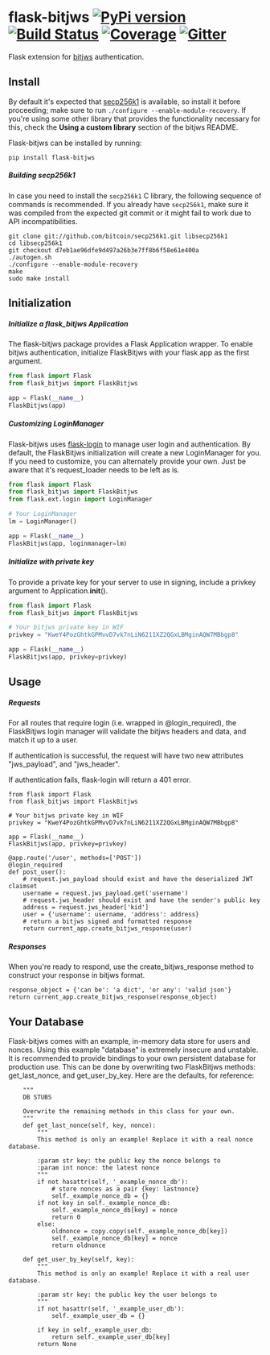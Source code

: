 # flask-bitjws [![PyPi version](https://img.shields.io/pypi/v/flask-bitjws.svg)](https://pypi.python.org/pypi/flask-bitjws/) [![Build Status](https://travis-ci.org/deginner/flask-bitjws.svg?branch=master)](https://travis-ci.org/deginner/flask-bitjws) [![Coverage](https://coveralls.io/repos/deginner/flask-bitjws/badge.svg?branch=master&service=github)](https://coveralls.io/github/deginner/flask-bitjws?branch=master) [![Gitter](https://badges.gitter.im/Join%20Chat.svg)](https://gitter.im/deginner/bitjws?utm_source=share-link&utm_medium=link&utm_campaign=share-link)


Flask extension for [bitjws](https://github.com/g-p-g/bitjws) authentication.

## Install

By default it's expected that [secp256k1](https://github.com/bitcoin/secp256k1) is available, so install it before proceeding; make sure to run `./configure --enable-module-recovery`. If you're using some other library that provides the functionality necessary for this, check the __Using a custom library__ section of the bitjws README.

Flask-bitjws can be installed by running:

`pip install flask-bitjws`

##### Building secp256k1

In case you need to install the `secp256k1` C library, the following sequence of commands is recommended. If you already have `secp256k1`, make sure it was compiled from the expected git commit or it might fail to work due to API incompatibilities.

```
git clone git://github.com/bitcoin/secp256k1.git libsecp256k1
cd libsecp256k1
git checkout d7eb1ae96dfe9d497a26b3e7ff8b6f58e61e400a
./autogen.sh
./configure --enable-module-recovery
make
sudo make install
```

## Initialization

##### Initialize a flask_bitjws Application
The flask-bitjws package provides a Flask Application wrapper. To enable bitjws authentication, initialize FlaskBitjws with your flask app as the first argument.

``` Python
from flask import Flask
from flask_bitjws import FlaskBitjws

app = Flask(__name__)
FlaskBitjws(app)
```

##### Customizing LoginManager
Flask-bitjws uses [flask-login](https://github.com/maxcountryman/flask-login) to manage user login and authentication. By default,
the FlaskBitjws initialization will create a new LoginManager for you. If you need to customize, you can alternately provide your own. Just be aware that it's request_loader needs to be left as is.

``` Python
from flask import Flask
from flask_bitjws import FlaskBitjws
from flask.ext.login import LoginManager

# Your LoginManager
lm = LoginManager()

app = Flask(__name__)
FlaskBitjws(app, loginmanager=lm)
```

##### Initialize with private key

To provide a private key for your server to use in signing, include a privkey argument to Application.__init__().

``` Python
from flask import Flask
from flask_bitjws import FlaskBitjws

# Your bitjws private key in WIF
privkey = "KweY4PozGhtkGPMvvD7vk7nLiN6211XZ2QGxLBMginAQW7MBbgp8"

app = Flask(__name__)
FlaskBitjws(app, privkey=privkey)
```

## Usage

##### Requests

For all routes that require login (i.e. wrapped in @login_required), the FlaskBitjws login manager will validate the bitjws headers and data, and match it up to a user.

If authentication is successful, the request will have two new attributes "jws_payload", and "jws_header".

If authentication fails, flask-login will return a 401 error.

```
from flask import Flask
from flask_bitjws import FlaskBitjws

# Your bitjws private key in WIF
privkey = "KweY4PozGhtkGPMvvD7vk7nLiN6211XZ2QGxLBMginAQW7MBbgp8"

app = Flask(__name__)
FlaskBitjws(app, privkey=privkey)

@app.route('/user', methods=['POST'])
@login_required
def post_user():
    # request.jws_payload should exist and have the deserialized JWT claimset
    username = request.jws_payload.get('username')
    # request.jws_header should exist and have the sender's public key
    address = request.jws_header['kid']
    user = {'username': username, 'address': address}
    # return a bitjws signed and formatted response
    return current_app.create_bitjws_response(user)
```

##### Responses

When you're ready to respond, use the create_bitjws_response method to construct your response in bitjws format.

```
response_object = {'can be': 'a dict', 'or any': 'valid json'}
return current_app.create_bitjws_response(response_object)
```

## Your Database

Flask-bitjws comes with an example, in-memory data store for users and nonces. Using this example "database" is extremely insecure and unstable. It is recommended to provide bindings to your own persistent database for production use. This can be done by overwriting two FlaskBitjws methods: get_last_nonce, and get_user_by_key. Here are the defaults, for reference:


```
    """
    DB STUBS

    Overwrite the remaining methods in this class for your own.
    """
    def get_last_nonce(self, key, nonce):
        """
        This method is only an example! Replace it with a real nonce database.

        :param str key: the public key the nonce belongs to
        :param int nonce: the latest nonce
        """
        if not hasattr(self, '_example_nonce_db'):
            # store nonces as a pair {key: lastnonce}
            self._example_nonce_db = {}
        if not key in self._example_nonce_db:
            self._example_nonce_db[key] = nonce
            return 0
        else:
            oldnonce = copy.copy(self._example_nonce_db[key])
            self._example_nonce_db[key] = nonce
            return oldnonce

    def get_user_by_key(self, key):
        """
        This method is only an example! Replace it with a real user database.

        :param str key: the public key the user belongs to
        """
        if not hasattr(self, '_example_user_db'):
            self._example_user_db = {}

        if key in self._example_user_db:
            return self._example_user_db[key]
        return None
```
